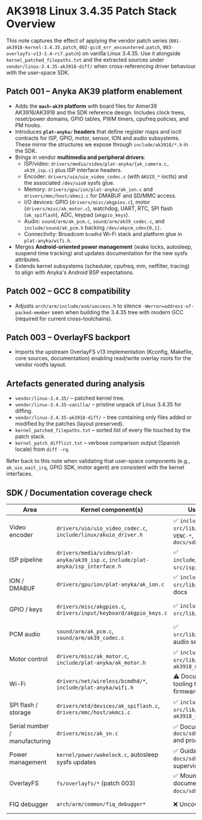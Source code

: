 # AK3918 Linux 3.4.35 Patch Stack Overview

This note captures the effect of applying the vendor patch series (`001-ak3918-kernel-3.4.35.patch`, `002-gcc8_err_encountered.patch`, `003-overlayfs-v13-3.4-rc7.patch`) on vanilla Linux 3.4.35. Use it alongside `kernel_patched_filepaths.txt` and the extracted sources under `vendor/linux-3.4.35-ak3918-diff/` when cross-referencing driver behaviour with the user-space SDK.

## Patch 001 – Anyka AK39 platform enablement
- Adds the **`mach-ak39` platform** with board files for Aimer39 AK3916/AK3918 and the SDK reference design. Includes clock trees, reset/power domains, GPIO tables, PWM timers, cpufreq policies, and PM hooks.
- Introduces **`plat-anyka/` headers** that define register maps and ioctl contracts for ISP, GPIO, motor, sensor, ION and audio subsystems. These mirror the structures we expose through `include/ak3918/*.h` in the SDK.
- Brings in vendor **multimedia and peripheral drivers**:
  - ISP/video: `drivers/media/video/plat-anyka/{ak_camera.c, ak39_isp.c}` plus ISP interface headers.
  - Encoder: `drivers/uio/uio_video_codec.c` (with `AKUIO_*` ioctls) and the associated `/dev/uio0` sysfs glue.
  - Memory: `drivers/gpu/ion/plat-anyka/ak_ion.c` and `drivers/mmc/host/akmci.c` for DMABUF and SD/MMC access.
  - I/O devices: GPIO (`drivers/misc/akgpios.c`), motor (`drivers/misc/ak_motor.c`), watchdog, UART, RTC, SPI flash (`ak_spiflash`), ADC, keypad (`akgpio_keys`).
  - Audio: `sound/arm/ak_pcm.c`, `sound/arm/ak39_codec.c`, and `include/sound/ak_pcm.h` backing `/dev/akpcm_cdev{0,1}`.
  - Connectivity: Broadcom `bcmdhd` Wi-Fi stack and platform glue in `plat-anyka/wifi.h`.
- Merges **Android-oriented power management** (wake locks, autosleep, suspend time tracking) and updates documentation for the new sysfs attributes.
- Extends kernel subsystems (scheduler, cpufreq, mm, netfilter, tracing) to align with Anyka's Android BSP expectations.

## Patch 002 – GCC 8 compatibility
- Adjusts `arch/arm/include/asm/uaccess.h` to silence `-Werror=address-of-packed-member` seen when building the 3.4.35 tree with modern GCC (required for current cross-toolchains).

## Patch 003 – OverlayFS backport
- Imports the upstream OverlayFS v13 implementation (Kconfig, Makefile, core sources, documentation) enabling read/write overlay roots for the vendor rootfs layout.

## Artefacts generated during analysis
- `vendor/linux-3.4.35/` – patched kernel tree.
- `vendor/linux-3.4.35-vanilla/` – pristine unpack of Linux 3.4.35 for diffing.
- `vendor/linux-3.4.35-ak3918-diff/` – tree containing only files added or modified by the patches (layout preserved).
- `kernel_patched_filepaths.txt` – sorted list of every file touched by the patch stack.
- `kernel_patch_difflist.txt` – verbose comparison output (Spanish locale) from `diff -rq`.

Refer back to this note when validating that user-space components (e.g., `ak_uio_wait_irq`, GPIO SDK, motor agent) are consistent with the kernel interfaces.

## SDK / Documentation coverage check

| Area | Kernel component(s) | User-space coverage | Notes |
| --- | --- | --- | --- |
| Video encoder | `drivers/uio/uio_video_codec.c`, `include/linux/akuio_driver.h` | ✅ `include/ak3918/video.h`, `src/lib/video/uio.c`, `docs/HW-VENC-*`, `docs/sdk/ak3918_sdk_notes.md` | IOCTLs and IRQ flows mirrored in SDK; matches AGENTS encoder agent description. |
| ISP pipeline | `drivers/media/video/plat-anyka/ak39_isp.c`, `include/plat-anyka/isp_interface.h` | ✅ `include/ak3918/isp_interface.h`, `src/isp/*`, `docs/` ISP guides | Structs synced from kernel header; parser/apply agents documented. |
| ION / DMABUF | `drivers/gpu/ion/plat-anyka/ak_ion.c` | ✅ `include/ak3918/ion.h`, `src/lib/sys/ion.c`, bring-up docs | Userland allocator matches kernel ABI; documented in programming guide. |
| GPIO / keys | `drivers/misc/akgpios.c`, `drivers/input/keyboard/akgpio_keys.c` | ✅ `include/ak3918/gpio.h`, `src/lib/sys/gpio.c`, docs | Code + docs cover control + IRQ patterns; need runtime testing on hardware. |
| PCM audio | `sound/arm/ak_pcm.c`, `sound/arm/ak39_codec.c` | ✅ `src/lib/audio/akpcm_device.c`, audio sections in docs | Ioctl sequences reconstructed; awaiting configurable params. |
| Motor control | `drivers/misc/ak_motor.c`, `include/plat-anyka/ak_motor.h` | ✅ `include/ak3918/motor.h`, `src/lib/sys/motor.c`, `ak3918_motor_test` | Wrapper + docs cover ioctls/events; pending hardware validation. |
| Wi-Fi | `drivers/net/wireless/bcmdhd/*`, `include/plat-anyka/wifi.h` | ⚠️ Documented in guides, but no tooling to manage firmware/calibration in repo. | Capture deployment steps and provide scripts. |
| SPI flash / storage | `drivers/mtd/devices/ak_spiflash.c`, `drivers/mmc/host/akmci.c` | ✅ `include/ak3918/spiflash.h`, `src/lib/sys/spiflash.c`, `ak3918_spiflash_info` | Provides geometry/dump helpers; write support remains TODO. |
| Serial number / manufacturing | `drivers/misc/ak_sn.c` | ✅ Documented in `docs/sdk/ak3918_sdk_notes.md` and programming guide. | Cache `/sys/kernel/serial_number/sn` at boot for telemetry. |
| Power management | `kernel/power/wakelock.c`, autosleep sysfs updates | ✅ Guidance in `docs/sdk/ak3918_sdk_notes.md` + supervisor checklist. | Review suspend/resume once hardware tests available. |
| OverlayFS | `fs/overlayfs/*` (patch 003) | ✅ Mount recipe + best practices documented in `docs/sdk/ak3918_sdk_notes.md`. | Integrate into init scripts when assembling images. |
| FIQ debugger | `arch/arm/common/fiq_debugger*` | ❌ Uncovered. | Consider documenting how to enable for field debugging. |
